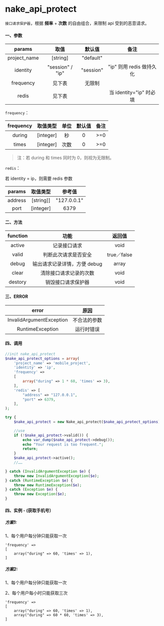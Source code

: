 
# nake_api_protect
 
 `接口请求保护器`，根据 **频率** + **次数** 的自由组合，来限制 api 受到的恶意请求。
 
####  一、参数

| params    | 取值           | 默认值 |  备注 | 
| :------------: |:-------------:|:-------------:|:-------------:|
| project_name      | [string] | "default" |  | 
| identity      | "session" / "ip" | "session" | "ip" 则用 redis 做持久化 | 
| frequency     |  见下表   |   无限制 |   | 
| redis   |   见下表  |     |  当 identity="ip" 时必填 | 

`frequency`：

| frequency    | 取值类型           | 单位 |  默认值 | 备注 | 
| :------------: |:-------------:|:-------------:|:-------------:|:-------------:|
| during      | [integer] | 秒 | 0 | >=0 | 
| times     |   [integer]  | 次数 | 0 | >=0 | 

> 注：若 during 和 times 同时为 0，则视为无限制。

`redis`：

若 identity = ip，则需要 redis 参数

| params    | 取值类型           | 参考值 | 
| :------------: |:-------------:|:-------------:| 
| address      | [string]] |   "127.0.0.1" |   
| port     |  [integer]  |  6379 |   

####  二、方法

| function    | 功能          | 返回值 | 
| :------------: |:-------------:|:-------------:| 
| active     | 记录接口请求 | void | 
| valid      | 判断此次请求是否安全 | true／false | 
| debug      | 输出请求记录详情，方便 debug | array | 
| clear     |  清除接口请求记录的次数  |  void  | 
| destory  |   销毁接口请求保护器  |   void  | 

####  三、ERROR

| error    | 原因          |
| :------------: |:-------------:|
| InvalidArgumentException     | 不合法的参数 |
| RuntimeException      | 运行时错误 |

####  四、调用

```php
//init nake_api_protect
$nake_api_protect_options = array(
    'project_name' => 'mobile_project',
    'identity' => 'ip',
    'frequency' =>
    [
        array("during" => 1 * 60, 'times' => 3),
    ],
    'redis' => [
        "address" => "127.0.0.1",
        "port" => 6379,
    ],
);

try {
    $nake_api_protect = new Nake_api_protect($nake_api_protect_options); //创建实例对象

    //use
    if (!$nake_api_protect->valid()) {
        echo var_dump($nake_api_protect->debug());
        echo "Your request is too frequent.";
        return;
    }
    $nake_api_protect->active();
    //……

} catch (InvalidArgumentException $e) {
    throw new InvalidArgumentException($e);
} catch (RuntimeException $e) {
    throw new RuntimeException($e);
} catch (Exception $e) {
    throw new Exception($e);
} 

```



####  四、实例 - (获取手机号）

##### 方案1:

1、每个用户每分钟只能获取一次

```
'frequency' => 
[
    array("during" => 60, 'times' => 1), 
]
```


##### 方案2:

1、每个用户每分钟只能获取一次

2、每个用户每小时只能获取三次

```
'frequency' => 
[
    array("during" => 60, 'times' => 1), 
    array("during" => 60 * 60, 'times' => 3), 
]
```

 
 